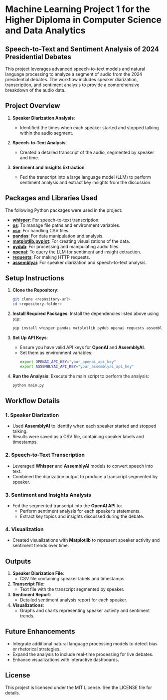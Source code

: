 # Machine Learning Project 1 for the Higher Diploma in Computer Science and Data Analytics

## Speech-to-Text and Sentiment Analysis of 2024 Presidential Debates

This project leverages advanced speech-to-text models and natural language processing to analyze a segment of audio from the 2024 presidential debates. The workflow includes speaker diarization, transcription, and sentiment analysis to provide a comprehensive breakdown of the audio data.

## Project Overview

1. **Speaker Diarization Analysis**:
   - Identified the times when each speaker started and stopped talking within the audio segment.

2. **Speech-to-Text Analysis**:
   - Created a detailed transcript of the audio, segmented by speaker and time.

3. **Sentiment and Insights Extraction**:
   - Fed the transcript into a large language model (LLM) to perform sentiment analysis and extract key insights from the discussion.

## Packages and Libraries Used

The following Python packages were used in the project:

- **[whisper](https://github.com/openai/whisper)**: For speech-to-text transcription.
- **[os](https://docs.python.org/3/library/os.html)**: To manage file paths and environment variables.
- **[csv](https://docs.python.org/3/library/csv.html)**: For handling CSV files.
- **[pandas](https://pandas.pydata.org/)**: For data manipulation and analysis.
- **[matplotlib.pyplot](https://matplotlib.org/stable/tutorials/introductory/pyplot.html)**: For creating visualizations of the data.
- **[pydub](https://pydub.com/)**: For processing and manipulating audio files.
- **[openai](https://platform.openai.com/docs/)**: To query the LLM for sentiment and insight extraction.
- **[requests](https://docs.python-requests.org/en/latest/)**: For making HTTP requests.
- **[assemblyai](https://www.assemblyai.com/)**: For speaker diarization and speech-to-text analysis.

## Setup Instructions

1. **Clone the Repository**:
   ```bash
   git clone <repository-url>
   cd <repository-folder>
   ```

2. **Install Required Packages**:
   Install the dependencies listed above using `pip`:
   ```bash
   pip install whisper pandas matplotlib pydub openai requests assemblyai
   ```

3. **Set Up API Keys**:
   - Ensure you have valid API keys for **OpenAI** and **AssemblyAI**.
   - Set them as environment variables:
     ```bash
     export OPENAI_API_KEY="your_openai_api_key"
     export ASSEMBLYAI_API_KEY="your_assemblyai_api_key"
     ```

4. **Run the Analysis**:
   Execute the main script to perform the analysis:
   ```bash
   python main.py
   ```

## Workflow Details

### 1. Speaker Diarization
- Used **AssemblyAI** to identify when each speaker started and stopped talking.
- Results were saved as a CSV file, containing speaker labels and timestamps.

### 2. Speech-to-Text Transcription
- Leveraged **Whisper** and **AssemblyAI** models to convert speech into text.
- Combined the diarization output to produce a transcript segmented by speaker.

### 3. Sentiment and Insights Analysis
- Fed the segmented transcript into the **OpenAI API** to:
  - Perform sentiment analysis for each speaker’s statements.
  - Extract key topics and insights discussed during the debate.

### 4. Visualization
- Created visualizations with **Matplotlib** to represent speaker activity and sentiment trends over time.

## Outputs

1. **Speaker Diarization File**:
   - CSV file containing speaker labels and timestamps.
2. **Transcript File**:
   - Text file with the transcript segmented by speaker.
3. **Sentiment Report**:
   - Detailed sentiment analysis report for each speaker.
4. **Visualizations**:
   - Graphs and charts representing speaker activity and sentiment trends.

## Future Enhancements
- Integrate additional natural language processing models to detect bias or rhetorical strategies.
- Expand the analysis to include real-time processing for live debates.
- Enhance visualizations with interactive dashboards.

## License
This project is licensed under the MIT License. See the LICENSE file for details.